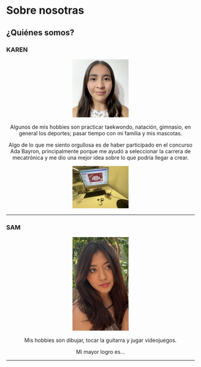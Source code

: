 # Sobre nosotras

## ¿Quiénes somos?

### KAREN
<div align="center">
  <img src="../../assets/imgs/fotoAlumno.png" alt="Karen" width="150"">
  <p>
    Algunos de mis hobbies son practicar taekwondo, natación, gimnasio, en general los deportes; 
    pasar tiempo con mi familia y mis mascotas.
  </p>
  
  Algo de lo que me siento orgullosa es de haber participado en el concurso Ada Bayron, principalmente porque me ayudó a seleccionar la carrera de mecatrónica y me dio una mejor idea sobre lo que podría llegar a crear.
  </p>
<img src="../../assets/imgs/Image (1).jpeg" alt="Karen" width="150"">
</div>

---

### SAM
<div align="center">
  <img src="../assets/imgs/Image.jpeg" alt="Sam" width="150"">
  <p>
    Mis hobbies son dibujar, tocar la guitarra y jugar videojuegos.
  </p>
  Mi mayor logro es...
</div>

---





